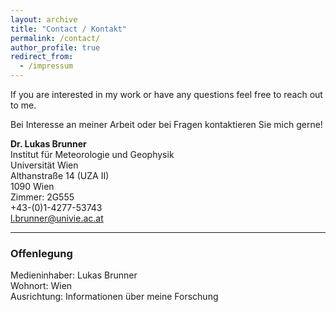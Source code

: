 ```yaml
---
layout: archive
title: "Contact / Kontakt"
permalink: /contact/
author_profile: true
redirect_from:
  - /impressum
---
```


If you are interested in my work or have any questions feel free to reach out to me.

Bei Interesse an meiner Arbeit oder bei Fragen kontaktieren Sie mich gerne!

**Dr. Lukas Brunner** <br />
Institut für Meteorologie und Geophysik <br />
Universität Wien <br />
Althanstraße 14 (UZA II) <br />
1090 Wien <br />
Zimmer: 2G555 <br />
+43-(0)1-4277-53743 <br />
<a href='mailto:l.brunner@univie.ac.at'>l.brunner@univie.ac.at</a>


---
### Offenlegung

Medieninhaber: Lukas Brunner <br />
Wohnort: Wien <br />
Ausrichtung: Informationen über meine Forschung
